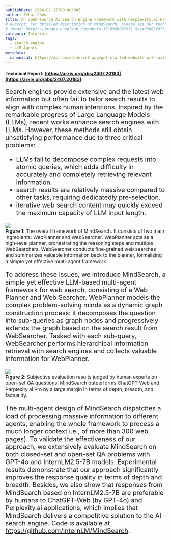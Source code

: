 ```yaml
---
publishDate: 2024-07-15T00:00:00Z
author: Zehui Chen
title: An open-source AI Search Engine Framework with Perplexity.ai Pro performance
# excerpt: For detailed description of MindSearch, please see our technical report (http://).
# image: https://images.unsplash.com/photo-1516996087931-5ae405802f9f?ixlib=rb-4.0.3&ixid=M3wxMjA3fDB8MHxwaG90by1wYWdlfHx8fGVufDB8fHx8fA%3D%3D&auto=format&fit=crop&w=2070&q=80
category: Tutorials
tags:
  - search engine
  - LLM Agents
metadata:
  canonical: https://astrowind.vercel.app/get-started-website-with-astro-tailwind-css
---
```

#### Technical Report: [https://arxiv.org/abs/2407.20183](https://arxiv.org/abs/2407.20183)

<div style="font-size: 20px">
Search engines provide extensive and the latest web information but often fail to tailor search results to align with complex human intentions.
Inspired by the remarkable progress of Large Language Models (LLMs), recent works enhance search engines with LLMs. However, these methods still obtain unsatisfying performance due to three critical problems: 

- LLMs fail to decompose complex requests into atomic queries, which adds difficulty in accurately and completely retrieving relevant information.
- search results are relatively massive compared to other tasks, requiring dedicatedly pre-selection.
- iterative web search content may quickly exceed the maximum capacity of LLM input length.

<img src="https://github.com/user-attachments/assets/15990c0d-cc9a-4302-b005-3f1f23441cc9">
<div style="font-size: 15px"><b>Figure 1</b>: The overall framework of MindSearch. It consists of two main ingredients: WebPlanner and WebSearcher. WebPlanner acts as a high-level planner, orchestrating the reasoning steps and multiple WebSearchers. WebSearcher conducts fine-grained web searches and summarizes valuable information back to the planner, formalizing a simple yet effective multi-agent framework.</div>

To address these issues, we introduce MindSearch, a simple yet effective LLM-based multi-agent framework for web search, consisting of a Web Planner and Web Searcher. WebPlanner models the complex problem-solving minds as a dynamic graph construction process: it decomposes the question into sub-queries as graph nodes and progressively extends the graph based on the search result from WebSearcher. Tasked with each sub-query, WebSearcher performs hierarchical information retrieval with search engines and collects valuable information for WebPlanner.

<img src="https://github.com/user-attachments/assets/c104c0a7-d93c-4459-96b9-9bf8c5cb5fb8">
<div style="font-size: 15px"><b>Figure 2</b>: Subjective evaluation results judged by human experts on open-set QA questions. MindSearch outperforms ChatGPT-Web and Perplexity.ai Pro by a large margin in terms of depth, breadth, and factuality.</div>

The multi-agent design of MindSearch dispatches a load of processing massive information to different agents, enabling the whole framework to process a much longer context i.e., of more than 300 web pages). To validate the effectiveness of our approach, we extensively evaluate MindSearch on both closed-set and open-set QA problems with GPT-4o and InternLM2.5-7B models. Experimental results demonstrate that our approach significantly improves the response quality in terms of depth and breadth. Besides, we also show that responses from MindSearch based on InternLM2.5-7B are preferable by humans to ChatGPT-Web (by GPT-4o) and Perplexity.ai applications, which implies that MindSearch delivers a competitive solution to the AI search engine. Code is available at <a href="https://github.com/InternLM/mindsearch">https://github.com/InternLM/MindSearch</a>.

</div>